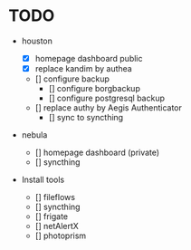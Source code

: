 # TODO

- houston
  - [x] homepage dashboard public
  - [x] replace kandim by authea
  - [] configure backup
    - [] configure borgbackup
    - [] configure postgresql backup
  - [] replace authy by Aegis Authenticator
    - [] sync to syncthing

- nebula
  - [] homepage dashboard (private)
  - [] syncthing

- Install tools
  - [] fileflows
  - [] syncthing
  - [] frigate
  - [] netAlertX
  - [] photoprism
